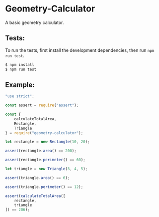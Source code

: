 # Geometry-Calculator
A basic geometry calculator.

## Tests:
To run the tests, first install the development dependencies, then run `npm run test`.

```bash
$ npm install
$ npm run test
```

## Example:
```js
"use strict";

const assert = require("assert");

const {
    calculateTotalArea,
    Rectangle,
    Triangle
} = require("geometry-calculator");

let rectangle = new Rectangle(10, 20);

assert(rectangle.area() == 200);

assert(rectangle.perimeter() == 60);

let triangle = new Triangle(3, 4, 5);

assert(triangle.area() == 6);

assert(triangle.perimeter() == 12);

assert(calculateTotalArea([
    rectangle,
    triangle
]) == 206);
```
